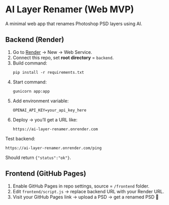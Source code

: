 # AI Layer Renamer (Web MVP)

A minimal web app that renames Photoshop PSD layers using AI.

## Backend (Render)
1. Go to [Render](https://render.com) → New → Web Service.
2. Connect this repo, set **root directory** = `backend`.
3. Build command:
   ```
   pip install -r requirements.txt
   ```
4. Start command:
   ```
   gunicorn app:app
   ```
5. Add environment variable:
   ```
   OPENAI_API_KEY=your_api_key_here
   ```
6. Deploy → you’ll get a URL like:
   ```
   https://ai-layer-renamer.onrender.com
   ```

Test backend:
```
https://ai-layer-renamer.onrender.com/ping
```
Should return `{"status":"ok"}`.

## Frontend (GitHub Pages)
1. Enable GitHub Pages in repo settings, source = `/frontend` folder.
2. Edit `frontend/script.js` → replace backend URL with your Render URL.
3. Visit your GitHub Pages link → upload a PSD → get a renamed PSD 🎉
